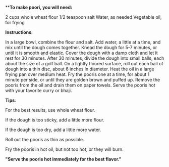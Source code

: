 ****To make poori, you will need:**

2 cups whole wheat flour
1/2 teaspoon salt
Water, as needed
Vegetable oil, for frying

**Instructions:**

In a large bowl, combine the flour and salt.
Add water, a little at a time, and mix until the dough comes together.
Knead the dough for 5-7 minutes, or until it is smooth and elastic.
Cover the dough with a damp cloth and let it rest for 30 minutes.
After 30 minutes, divide the dough into small balls, each about the size of a golf ball.
On a lightly floured surface, roll out each ball of dough into a thin disc, about 6 inches in diameter.
Heat the oil in a large frying pan over medium heat.
Fry the pooris one at a time, for about 1 minute per side, or until they are golden brown and puffed up.
Remove the pooris from the oil and drain them on paper towels.
Serve the pooris hot with your favorite curry or bhaji.

**Tips**:

For the best results, use whole wheat flour.

If the dough is too sticky, add a little more flour.

If the dough is too dry, add a little more water.

Roll out the pooris as thin as possible.

Fry the pooris in hot oil, but not too hot, or they will burn.

**"Serve the pooris hot immediately for the best flavor."**
